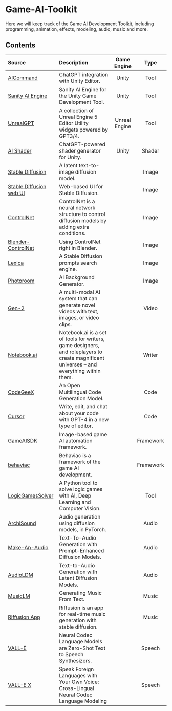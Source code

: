 # Game-AI-Toolkit

Here we will keep track of the Game AI Development Toolkit, including programming, animation, effects, modeling, audio, music and more.

## Contents

| Source                                                             | Description                                                                                                                               |  Game Engine  |   Type   |
| :----------------------------------------------------------------- | :---------------------------------------------------------------------------------------------------------------------------------------- | :-----------: | :-------: |
| [AICommand](https://github.com/keijiro/AICommand)                     | ChatGPT integration with Unity Editor.                                                                                                    |     Unity     |   Tool   |
| [Sanity AI Engine](https://github.com/tosos/SanityEngine)             | Sanity AI Engine for the Unity Game Development Tool.                                                                                     |     Unity     |   Tool   |
| [UnrealGPT](https://github.com/TREE-Ind/UnrealGPT)                    | A collection of Unreal Engine 5 Editor Utility widgets powered by GPT3/4.                                                                 | Unreal Engine |   Tool   |
| [AI Shader](https://github.com/keijiro/AIShader)                      | ChatGPT-powered shader generator for Unity.                                                                                               |     Unity     |  Shader  |
| [Stable Diffusion](https://github.com/CompVis/stable-diffusion)       | A latent text-to-image diffusion model.                                                                                                   |              |   Image   |
| [Stable Diffusion web UI](https://github.com/Sygil-Dev/sygil-webui)   | Web-based UI for Stable Diffusion.                                                                                                        |              |   Image   |
| [ControlNet](https://github.com/lllyasviel/ControlNet)                | ControlNet is a neural network structure to control diffusion models by adding extra conditions.                                          |              |   Image   |
| [Blender-ControlNet](https://github.com/coolzilj/Blender-ControlNet)  | Using ControlNet right in Blender.                                                                                                        |              |   Image   |
| [Lexica](https://lexica.art/)                                         | A Stable Diffusion prompts search engine.                                                                                                 |              |   Image   |
| [Photoroom](https://www.photoroom.com/backgrounds)                    | AI Background Generator.                                                                                                                  |              |   Image   |
| [Gen-2](https://research.runwayml.com/gen2)                           | A multi-modal AI system that can generate novel videos with text, images, or video clips.                                                 |              |   Video   |
| [Notebook.ai](https://github.com/indentlabs/notebook)                 | Notebook.ai is a set of tools for writers, game designers, and roleplayers to create magnificent universes – and everything within them. |              |  Writer  |
| [CodeGeeX](https://github.com/THUDM/CodeGeeX)                         | An Open Multilingual Code Generation Model.                                                                                               |              |   Code   |
| [Cursor](https://www.cursor.so/)                                      | Write, edit, and chat about your code with GPT-4 in a new type of editor.                                                                 |              |   Code   |
| [GameAISDK](https://github.com/Tencent/GameAISDK)                     | Image-based game AI automation framework.                                                                                                 |              | Framework |
| [behaviac](https://github.com/Tencent/behaviac)                       | Behaviac is a framework of the game AI development.                                                                                       |              | Framework |
| [LogicGamesSolver](https://github.com/fabridigua/LogicGamesSolver)    | A Python tool to solve logic games with AI, Deep Learning and Computer Vision.                                                            |              |   Tool   |
| [ArchiSound](https://github.com/archinetai/audio-diffusion-pytorch)   | Audio generation using diffusion models, in PyTorch.                                                                                      |              |   Audio   |
| [Make-An-Audio](https://text-to-audio.github.io/)                     | Text-To-Audio Generation with Prompt-Enhanced Diffusion Models.                                                                           |              |   Audio   |
| [AudioLDM](https://audioldm.github.io/)                               | Text-to-Audio Generation with Latent Diffusion Models.                                                                                    |              |   Audio   |
| [MusicLM](https://google-research.github.io/seanet/musiclm/examples/) | Generating Music From Text.                                                                                                               |              |   Music   |
| [Riffusion App](https://github.com/riffusion/riffusion-app)           | Riffusion is an app for real-time music generation with stable diffusion.                                                                 |              |   Music   |
| [VALL-E](https://valle-demo.github.io/)                               | Neural Codec Language Models are Zero-Shot Text to Speech Synthesizers.                                                                   |              |  Speech  |
| [VALL-E X](https://vallex-demo.github.io/)                            | Speak Foreign Languages with Your Own Voice: Cross-Lingual Neural Codec Language Modeling                                                 |              |  Speech  |
